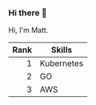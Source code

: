### Hi there 👋

Hi, I'm Matt. 

| Rank | Skills    |
|-----:|-----------|
| 1    | Kubernetes|
| 2    | GO    |
| 3    | AWS       |
